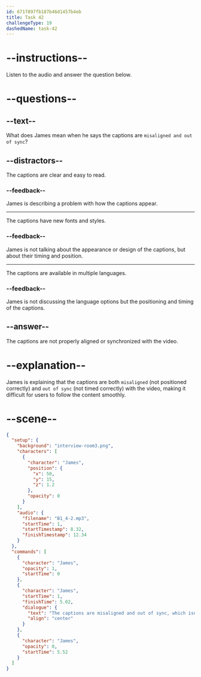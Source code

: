 ```yaml
---
id: 671f897fb187b46d1457b4eb
title: Task 42
challengeType: 19
dashedName: task-42
---
```


<!-- (Audio) James: The captions are misaligned and out of sync, which isn't good for accessibility. -->

# --instructions--

Listen to the audio and answer the question below.

# --questions--

## --text--

What does James mean when he says the captions are `misaligned and out of sync`?

## --distractors--

The captions are clear and easy to read.

### --feedback--

James is describing a problem with how the captions appear.

---

The captions have new fonts and styles.

### --feedback--

James is not talking about the appearance or design of the captions, but about their timing and position.

---

The captions are available in multiple languages.

### --feedback--

James is not discussing the language options but the positioning and timing of the captions.

## --answer--

The captions are not properly aligned or synchronized with the video.

# --explanation--

James is explaining that the captions are both `misaligned` (not positioned correctly) and `out of sync` (not timed correctly) with the video, making it difficult for users to follow the content smoothly.

# --scene--

```json
{
  "setup": {
    "background": "interview-room3.png",
    "characters": [
      {
        "character": "James",
        "position": {
          "x": 50,
          "y": 15,
          "z": 1.2
        },
        "opacity": 0
      }
    ],
    "audio": {
      "filename": "B1_4-2.mp3",
      "startTime": 1,
      "startTimestamp": 8.32,
      "finishTimestamp": 12.34
    }
  },
  "commands": [
    {
      "character": "James",
      "opacity": 1,
      "startTime": 0
    },
    {
      "character": "James",
      "startTime": 1,
      "finishTime": 5.02,
      "dialogue": {
        "text": "The captions are misaligned and out of sync, which isn't good for accessibility.",
        "align": "center"
      }
    },
    {
      "character": "James",
      "opacity": 0,
      "startTime": 5.52
    }
  ]
}
```

